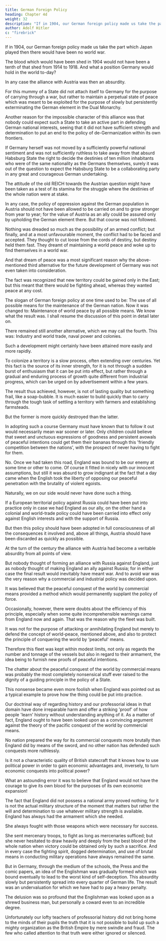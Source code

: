 ```yaml
---
title: German Foreign Policy
heading: Chapter 4d
weight: 32
description: "If in 1904, our German foreign policy made us take the part which Japan played then there would have been no world war"
author: Adolf Hitler
c: "firebrick"
---
```




If in 1904, our German foreign policy made us take the part which Japan played then there would have been no world war. 

The blood which would have been shed in 1904 would not have been a tenth of that shed from 1914 to 1918. And what a position Germany would hold in the world to-day?

In any case the alliance with Austria was then an absurdity.

For this mummy of a State did not attach itself to Germany for the purpose of carrying through a war, but rather to maintain a perpetual state of peace which was meant to be exploited for the purpose of slowly but persistently exterminating the German element in the Dual Monarchy.

Another reason for the impossible character of this alliance was that nobody could expect such a State to take an active part in defending German national interests, seeing that it did not have sufficient strength and determination to put an end to the policy of de-Germanization within its own frontiers. 

If Germany herself was not moved by a sufficiently powerful national sentiment and was not sufficiently ruthless to take away from that absurd Habsburg State the right to decide the destinies of ten million inhabitants who were of the same nationality as the Germans themselves, surely it was out of the question to expect the Habsburg State to be a collaborating party in any great and courageous German undertaking.

The attitude of the old REICH towards the Austrian question might have been taken as a test of its stamina for the struggle where the destinies of the whole nation were at stake.

In any case, the policy of oppression against the German population in Austria should not have been allowed to be carried on and to grow stronger from year to year; for the value of Austria as an ally could be assured only by upholding the German element there. But that course was not followed. 

Nothing was dreaded so much as the possibility of an armed conflict; but finally, and at a most unfavourable moment, the conflict had to be faced and accepted. They thought to cut loose from the cords of destiny, but destiny held them fast.
They dreamt of maintaining a world peace and woke up to find themselves in a world war.

And that dream of peace was a most significant reason why the above-mentioned third alternative for the future development of Germany was not even taken into consideration. 

The fact was recognized that new territory could be gained only in the East; but this meant that there would be fighting ahead, whereas they wanted peace at any cost. 

The slogan of German foreign policy at one time used to be: The use of all possible means for the maintenance of the German nation. Now it was changed to: Maintenance of world peace by all possible means. We know what the result was. I
shall resume the discussion of this point in detail later on.

There remained still another alternative, which we may call the fourth. This was: Industry and world trade, naval power and colonies.

Such a development might certainly have been attained more easily and more rapidly.

To colonize a territory is a slow process, often extending over centuries. Yet this fact is the source of its inner strength, for it is not through a sudden burst of enthusiasm that it can be put into effect, but rather through a gradual and enduring process of growth quite different from industrial progress, which can be urged on by advertisement within a few years. 

The result thus achieved, however, is not of lasting quality but something frail, like a soap-bubble. It is much easier to build quickly than to carry through the tough task of settling a territory with farmers and establishing farmsteads.

But the former is more quickly destroyed than the latter.

In adopting such a course Germany must have known that to follow it out would necessarily mean war sooner or later. Only children could believe that sweet and unctuous expressions of goodness and persistent avowals of peaceful intentions could get them their bananas through this 'friendly competition between the nations', with the prospect of never having to fight for them.

No. Once we had taken this road, England was bound to be our enemy at some time or other to come. Of course it fitted in nicely with our innocent assumptions, but still it was absurd to grow indignant at the fact that a day came when the English took the liberty of opposing our peaceful penetration with the brutality of violent egoists.

Naturally, we on our side would never have done such a thing. 

If a European territorial policy against Russia could have been put into practice only in case we had England as our ally, on the other hand a colonial and world-trade policy could have been carried into effect only against English interests and with the support of Russia. 

But then this policy should have been adopted in full consciousness of all the consequences it involved and, above all things, Austria should have been discarded as quickly as possible.

At the turn of the century the alliance with Austria had become a veritable absurdity from all points of view.

But nobody thought of forming an alliance with Russia against England, just as nobody thought of making England an ally against Russia; for in either case the final result would inevitably have meant war. And to avoid war was the very reason why a commercial and industrial policy was decided upon. 

It was believed that the peaceful conquest of the world by commercial means provided a method which would permanently supplant the policy of force. 

Occasionally, however, there were doubts about the efficiency of this principle, especially when some quite incomprehensible warnings came from England now and again. That was the reason why the fleet was built.

It was not for the purpose of attacking or annihilating England but merely to defend the concept of world-peace, mentioned above, and also to protect the principle of conquering the world by 'peaceful' means. 

Therefore this fleet was kept within modest limits, not only as regards the number and tonnage of the vessels but also in
regard to their armament, the idea being to furnish new proofs of peaceful intentions.

The chatter about the peaceful conquest of the world by commercial means was probably the most completely nonsensical stuff ever raised to the dignity of a guiding principle in the policy of a State.

This nonsense became even more foolish when England was pointed out as a typical example to prove how the thing could be put into practice. 

Our doctrinal way of regarding history and our professorial ideas in that domain have done irreparable harm and offer a striking 'proof' of how people 'learn' history without understanding anything of it. As a matter of fact, England ought to
have been looked upon as a convincing argument against the theory of the pacific
conquest of the world by commercial means. 

No nation prepared the way for its commercial conquests more brutally than England did by means of the sword, and no
other nation has defended such conquests more ruthlessly.

Is it not a characteristic quality of British statecraft that it knows how to use political power in order to gain
economic advantages and, inversely, to turn economic conquests into political power?

What an astounding error it was to believe that England would not have the courage to give its own blood for the purposes of its own economic expansion! 

The fact that England did not possess a national army proved nothing; for it is not the actual military structure of the moment that matters but rather the will and determination to use whatever military strength is available. England has always had the armament which she needed. 

She always fought with those weapons which were necessary for success. 

She sent mercenary troops, to fight as long as mercenaries sufficed; but she never hesitated to draw heavily and deeply from the best blood of the whole nation when victory could be obtained only by such a sacrifice. And in every case the fighting spirit, dogged determination, and use of brutal means in conducting military operations have
always remained the same.

But in Germany, through the medium of the schools, the Press and the comic papers, an idea of the Englishman was gradually formed which was bound eventually to lead to the worst kind of self-deception. This absurdity slowly but persistently spread into every quarter of German life. The result was an undervaluation for which we have had
to pay a heavy penalty. 

The delusion was so profound that the Englishman was looked upon as a shrewd business man, but personally a coward even to an incredible degree. 

Unfortunately our lofty teachers of professorial history did not bring home to the minds of their pupils the truth that it is not possible to build up such a mighty organization as the British Empire by mere swindle and fraud. The few who called attention to that truth were either ignored or silenced. 

